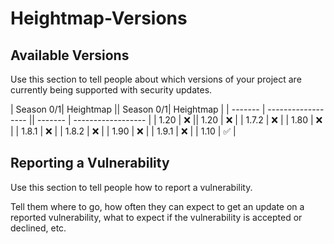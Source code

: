 # Heightmap-Versions

## Available Versions

Use this section to tell people about which versions of your project are
currently being supported with security updates.

| Season 0/1| Heightmap          || Season 0/1| Heightmap          |
| -------   | ------------------ || -------   | ------------------ |
| 1.20      | :x:                || 1.20      | :x:                |
| 1.7.2     | :x:                |
| 1.80      | :x:                |
| 1.8.1     | :x:                |
| 1.8.2     | :x:                |
| 1.90      | :x:                |
| 1.9.1     | :x:                |
| 1.10      | :white_check_mark: |


## Reporting a Vulnerability

Use this section to tell people how to report a vulnerability.

Tell them where to go, how often they can expect to get an update on a
reported vulnerability, what to expect if the vulnerability is accepted or
declined, etc.
